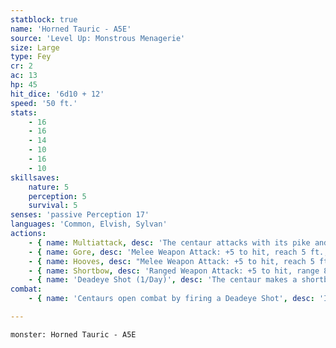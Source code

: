 ```yaml
---
statblock: true
name: 'Horned Tauric - A5E'
source: 'Level Up: Monstrous Menagerie'
size: Large
type: Fey
cr: 2
ac: 13
hp: 45
hit_dice: '6d10 + 12'
speed: '50 ft.'
stats:
    - 16
    - 16
    - 14
    - 10
    - 16
    - 10
skillsaves:
    nature: 5
    perception: 5
    survival: 5
senses: 'passive Perception 17'
languages: 'Common, Elvish, Sylvan'
actions:
    - { name: Multiattack, desc: 'The centaur attacks with its pike and its hooves.' }
    - { name: Gore, desc: 'Melee Weapon Attack: +5 to hit, reach 5 ft., one target. Hit: 6 (1d6 + 3) piercing damage, or 10 (2d6 + 3) damage if the centaur moved at least 30 feet towards the target before the attack.' }
    - { name: Hooves, desc: "Melee Weapon Attack: +5 to hit, reach 5 ft., one target. Hit: 8 (2d4 + 3) bludgeoning damage. If this attack deals damage, the centaur's movement doesn't provoke opportunity attacks from the target for the rest of the centaur's turn." }
    - { name: Shortbow, desc: 'Ranged Weapon Attack: +5 to hit, range 80/320 ft., one target. Hit: 10 (2d6 + 3) piercing damage.' }
    - { name: 'Deadeye Shot (1/Day)', desc: 'The centaur makes a shortbow attack with advantage.' }
combat:
    - { name: 'Centaurs open combat by firing a Deadeye Shot', desc: 'If their enemies have weak ranged options, the centaurs continue to use their shortbows from a distance. Otherwise, they gallop into battle, attack with their pikes and hooves, and gallop out again. They try to avoid ending their turn next to a foe. They retreat if half their number fall.' }

---
```

```statblock
monster: Horned Tauric - A5E
```
